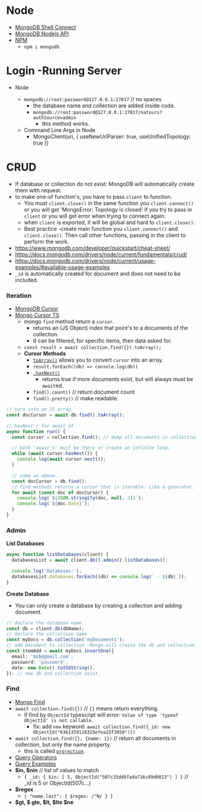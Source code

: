# Node

- [MongoDB Shell Connect](https://www.mongodb.com/docs/mongodb-shell/connect/)
- [MongoDB Nodejs API](https://mongodb.github.io/node-mongodb-native/4.11/)
- [NPM](https://www.npmjs.com/package/mongodb)
  - `npm i mongodb`

# Login -Running Server

- Node

  - `mongodb://root:password@127.0.0.1:27017` // no spaces
    - the database name and collection are added inside code.
    - `mongodb://root:password@127.0.0.1:27017/natours?authSource=admin`
      - this method works.
  - Command Line Args in Node
    - MongoClient(uri, { useNewUrlParser: true, useUnifiedTopology: true })

# CRUD

- If database or collection do not exist: MongoDB will automatically create them with request.
- to make one-of function's, you have to pass `client` to function.
  - You must `client.close()` in the same function you `client.connect()` or you will get 'MongoError: Topology is closed' if you try to pass in `client` or you will get error when trying to connect again.
  - when `client` is exported, it will be global and hard to `client.close()`.
  - Best practice -create main function you `client.connect()` and `client.close()`. Then call other functions, passing in the client to perform the work.
- <https://www.mongodb.com/developer/quickstart/cheat-sheet/>
- <https://docs.mongodb.com/drivers/node/current/fundamentals/crud/>
- <https://docs.mongodb.com/drivers/node/current/usage-examples/#available-usage-examples>
- `_id` is automatically created for document and does not need to be included.

### Iteration

- [MongoDB Cursor](https://www.mongodb.com/docs/manual/reference/method/#std-label-js-query-cursor-methods)
- [Mongo Cursor TS](https://mongodb.github.io/node-mongodb-native/4.11/classes/FindCursor.html)
  - mongo `find` method return a `cursor`.
    - returns an (JS Object) index that point's to a documents of the collection.
    - It can be filtered, for specific items, then data asked for.
  - `const result = await collection.find({}).toArray();`
  - **Cursor Methods**
    - [`toArray()`](https://www.mongodb.com/docs/manual/reference/method/cursor.toArray/#mongodb-method-cursor.toArray) allows you to convert `cursor` into an array.
    - `result.forEach((db) => console.log(db))`
    - [`.hasNext()`](https://www.mongodb.com/docs/drivers/node/current/fundamentals/promises/)
      - returns true if more documents exist, but will always must be `await`ed.
    - `find().count()` // return document count
    - `find().pretty()` // make readable.

```ts
// turn into an JS array.
const docCursor = await db.find().toArray();

// hasNext / for await of
async function run() {
  const cursor = collection.find(); // dump all documents in collection.

  // both 'await's' must be there or create an infinite loop.
  while (await cursor.hasNext()) {
    console.log(await cursor.next());
  }

  // same as above.
  const docCursor = db.find();
  // find methods returns a cursor that is iterable. Like a generator.
  for await (const doc of docCursor) {
    console.log(`${JSON.stringify(doc, null, 2)}`);
    console.log(`${doc.date}`);
  }
}
```

### Admin

**List Databases**

```ts
async function listDatabases(client) {
  databasesList = await client.db().admin().listDatabases();

  console.log('Databases:');
  databasesList.databases.forEach((db) => console.log(` - ${db}`));
}
```

**Create Database**

- You can only create a database by creating a collection and adding document.

```ts
// declare the database name
const db = client.db(dbName);
// declare the collection name
const myDocs = db.collection('myDocuments');
// add document to collection -Mongo will create the db and collection.
const itemAdd = await myDocs.insertOne({
  email: 'bob@gmail.com',
  password: 'password',
  date: new Date().toISOString(),
}); // now db and collection exist.
```

### Find

- [Mongo Find](https://www.mongodb.com/docs/manual/reference/method/db.collection.find/#find-all-documents-in-a-collection)
- `await collection.find({})` // `{}` means return everything.
  - if find by `ObjectId` typescript will error: `Value of type 'typeof ObjectId' is not callable.`
    - fix: add `new` keyword: `await collection.find({_id: new ObjectId("6361359118325efea25f3958")})`
- `await collection.find({}, {name: 1})` // return all documents in collection, but only the name property.
  - this is called [`projection`](https://www.mongodb.com/docs/manual/reference/method/db.collection.find/#std-label-method-find-projection).
- [Query Operators](https://www.mongodb.com/docs/manual/reference/operator/query/#std-label-query-selectors)
- [Query Examples](https://www.mongodb.com/docs/manual/reference/method/db.collection.find/#query-using-operators)
- **$in, $nin** // list of values to match
  - `{ _id: { $in: [ 5, ObjectId("507c35dd8fada716c89d0013") ] }` // \_id is 5 or ObjectId(507c...)
- **$regex**
  - `{ "name.last": { $regex: /^N/ } }`
- **$gt, $ gte, $lt, $lte $ne**
